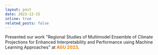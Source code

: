 ```yaml
---
layout: post
date: 2023-12-15
inline: true
related_posts: false
---
```


Presented our work "Regional Studies of Multimodel Ensemble of Climate Projections for Enhanced Interpretability and Performance using Machine Learning Approaches" at **<span style="color:#EB7F00">AGU 2023</span>**.
